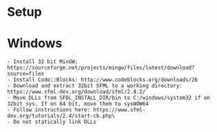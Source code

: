 # Setup

# Windows
	- Install 32 bit MinGW: https://sourceforge.net/projects/mingw/files/latest/download?source=files
	- Install Code::Blocks: http://www.codeblocks.org/downloads/26
	- Download and extract 32bit SFML to a working directory: https://www.sfml-dev.org/download/sfml/2.4.2/
	- Move DLLs from SFDL_INSTALL_DIR/bin to C:/windows/system32 if on 32bit sys. If on 64 bit, move them to sysWOW64
	- Follow instructions here: https://www.sfml-dev.org/tutorials/2.4/start-cb.php\
	- Do not statically link DLLs